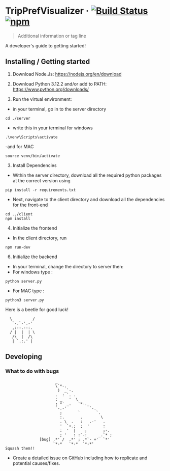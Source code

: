# TripPrefVisualizer &middot; [![Build Status](https://img.shields.io/travis/npm/npm/latest.svg?style=flat-square)](https://travis-ci.org/npm/npm) [![npm](https://img.shields.io/npm/v/npm.svg?style=flat-square)](https://www.npmjs.com/package/npm)
> Additional information or tag line

A developer's guide to getting started!

## Installing / Getting started

1. Download Node.Js: https://nodejs.org/en/download

2. Download Python 3.12.2 and/or add to PATH: https://www.python.org/downloads/

3. Run the virtual environment:
- in your terminal, go in to the server directory
```shell
cd ./server
```
- write this in your terminal for windows
```shell
.\venv\Scripts\activate
``` 
-and for MAC
```shell
source venv/bin/activate
```

3. Install Dependencies
- Within the server directory, download all the required python packages at the correct version using
```shell
pip install -r requirements.txt
```

- Next, navigate to the client directory and download all the dependencies for the front-end
```shell
cd ../client
npm install
```

4. Initialize the frontend
- In the client directory, run
```shell
npm run-dev
```

6. Initialize the backend
- In your terminal, change the directory to server then:
- For windows type :
```shell
python server.py
``` 
- For MAC type :
```shell
python3 server.py
``` 

Here is a beetle for good luck! 
```shell
  \         /         
   `-.`-'.-'
   ,:--.--:.
  / |  |  | \
   /\  |  /\
   | `.:.' |
```

## Developing 

### What to do with bugs
```shell
                      _                        
                      \`*-.                    
                       )  _`-.                 
                      .  : `. .                
                      : _   '  \               
                      ; *` _.   `*-._          
                      `-.-'          `-.       
                        ;       `       `.     
                        :.       .        \    
                        . \  .   :   .-'   .   
                        '  `+.;  ;  '      :   
                        :  '  |    ;       ;-. 
                        ; '   : :`-:     _.`* ;
               [bug] .*' /  .*' ; .*`- +'  `*' 
                     `*-*   `*-*  `*-*'        
Squash them!!
```
- Create a detailed issue on GitHub including how to replicate and potential causes/fixes.

